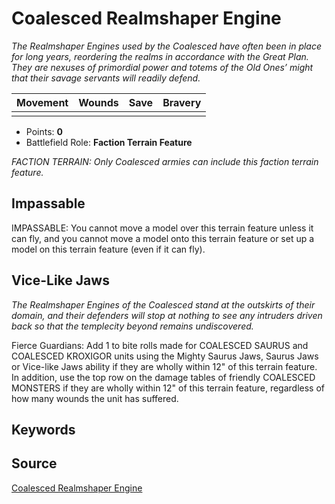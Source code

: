 # Coalesced Realmshaper Engine

_The Realmshaper Engines used by the Coalesced have often been in place for long years, reordering the realms in accordance with the Great Plan. They are nexuses of primordial power and totems of the Old Ones’ might that their savage servants will readily defend._


| Movement | Wounds | Save | Bravery |
|:--------:|:------:|:----:|:-------:|
|  |  |  |  |

* Points: **0**
* Battlefield Role: **Faction Terrain Feature**

_FACTION TERRAIN: Only Coalesced armies can include this faction terrain feature._

## Impassable

IMPASSABLE: You cannot move a model over this terrain feature unless it can fly, and you cannot move a model onto this terrain feature or set up a model on this terrain feature (even if it can fly).

## Vice-Like Jaws

_The Realmshaper Engines of the Coalesced stand at the outskirts of their domain, and their defenders will stop at nothing to see any intruders driven back so that the templecity beyond remains undiscovered._

Fierce Guardians: Add 1 to bite rolls made for COALESCED SAURUS and COALESCED KROXIGOR units using the Mighty Saurus Jaws, Saurus Jaws or Vice-like Jaws ability if they are wholly within 12" of this terrain feature. In addition, use the top row on the damage tables of friendly COALESCED MONSTERS if they are wholly within 12" of this terrain feature, regardless of how many wounds the unit has suffered.

## Keywords



## Source

[Coalesced Realmshaper Engine](https://wahapedia.ru/aos3/factions/seraphon/Coalesced-Realmshaper-Engine)
